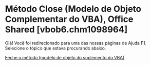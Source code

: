 
# Método Close (Modelo de Objeto Complementar do VBA), Office Shared [vbob6.chm1098964]

Olá! Você foi redirecionado para uma das nossas páginas de Ajuda F1. Selecione o tópico que estava procurando abaixo.

[Feche o método (modelo de objeto do suplemento do VBA)](http://msdn.microsoft.com/library/e3c951ed-032b-9e4b-ba1b-a802f42d3544%28Office.15%29.aspx)

